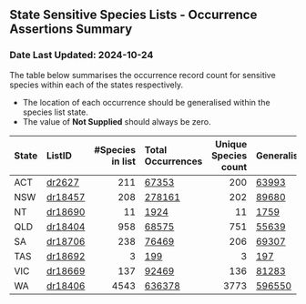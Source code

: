 ## State Sensitive Species Lists - Occurrence Assertions Summary 
### Date Last Updated: 2024-10-24

 The table below summarises the occurrence record count for sensitive species                    within each of the states respectively.

 * The location of each occurrence should be generalised within the species list state. 
 * The value of **Not Supplied** should always be zero. 

| State   | ListID                                                                |   #Species in list | Total Occurrences                                                                                                                     |   Unique Species count | Generalised                                                                                                                                                      | Already Generalised                                                                                                                                                    |  Not Supplied                                                                                                                                       |
|:--------|:----------------------------------------------------------------------|-------------------:|:--------------------------------------------------------------------------------------------------------------------------------------|-----------------------:|:-----------------------------------------------------------------------------------------------------------------------------------------------------------------|:-----------------------------------------------------------------------------------------------------------------------------------------------------------------------|:----------------------------------------------------------------------------------------------------------------------------------------------------|
| ACT     | [dr2627](https://lists-test.ala.org.au/speciesListItem/list/dr2627)   |                211 | [67353](https://biocache-test.ala.org.au/occurrence/search?q=species_list_uid%3Adr2627&fq=state%3A%22Australian+Capital+Territory%22) |                    200 | [63993](https://biocache-test.ala.org.au/occurrence/search?q=species_list_uid%3Adr2627&fq=sensitive%3Ageneralised&fq=state%3A%22Australian+Capital+Territory%22) | [3360](https://biocache-test.ala.org.au/occurrence/search?q=species_list_uid%3Adr2627&fq=sensitive%3AalreadyGeneralised&fq=state%3A%22Australian+Capital+Territory%22) | [0](https://biocache-test.ala.org.au/occurrence/search?q=species_list_uid%3Adr2627&fq=-sensitive%3A*&fq=state%3A%22Australian+Capital+Territory%22) |
| NSW     | [dr18457](https://lists-test.ala.org.au/speciesListItem/list/dr18457) |                208 | [278161](https://biocache-test.ala.org.au/occurrence/search?q=species_list_uid%3Adr18457&fq=state%3A%22New+South+Wales%22)            |                    202 | [89680](https://biocache-test.ala.org.au/occurrence/search?q=species_list_uid%3Adr18457&fq=sensitive%3Ageneralised&fq=state%3A%22New+South+Wales%22)             | [188481](https://biocache-test.ala.org.au/occurrence/search?q=species_list_uid%3Adr18457&fq=sensitive%3AalreadyGeneralised&fq=state%3A%22New+South+Wales%22)           | [0](https://biocache-test.ala.org.au/occurrence/search?q=species_list_uid%3Adr18457&fq=-sensitive%3A*&fq=state%3A%22New+South+Wales%22)             |
| NT      | [dr18690](https://lists-test.ala.org.au/speciesListItem/list/dr18690) |                 11 | [1924](https://biocache-test.ala.org.au/occurrence/search?q=species_list_uid%3Adr18690&fq=state%3A%22Northern+Territory%22)           |                     11 | [1759](https://biocache-test.ala.org.au/occurrence/search?q=species_list_uid%3Adr18690&fq=sensitive%3Ageneralised&fq=state%3A%22Northern+Territory%22)           | [165](https://biocache-test.ala.org.au/occurrence/search?q=species_list_uid%3Adr18690&fq=sensitive%3AalreadyGeneralised&fq=state%3A%22Northern+Territory%22)           | [0](https://biocache-test.ala.org.au/occurrence/search?q=species_list_uid%3Adr18690&fq=-sensitive%3A*&fq=state%3A%22Northern+Territory%22)          |
| QLD     | [dr18404](https://lists-test.ala.org.au/speciesListItem/list/dr18404) |                958 | [68575](https://biocache-test.ala.org.au/occurrence/search?q=species_list_uid%3Adr18404&fq=state%3A%22Queensland%22)                  |                    751 | [55639](https://biocache-test.ala.org.au/occurrence/search?q=species_list_uid%3Adr18404&fq=sensitive%3Ageneralised&fq=state%3A%22Queensland%22)                  | [12936](https://biocache-test.ala.org.au/occurrence/search?q=species_list_uid%3Adr18404&fq=sensitive%3AalreadyGeneralised&fq=state%3A%22Queensland%22)                 | [0](https://biocache-test.ala.org.au/occurrence/search?q=species_list_uid%3Adr18404&fq=-sensitive%3A*&fq=state%3A%22Queensland%22)                  |
| SA      | [dr18706](https://lists-test.ala.org.au/speciesListItem/list/dr18706) |                238 | [76469](https://biocache-test.ala.org.au/occurrence/search?q=species_list_uid%3Adr18706&fq=state%3A%22South+Australia%22)             |                    206 | [69307](https://biocache-test.ala.org.au/occurrence/search?q=species_list_uid%3Adr18706&fq=sensitive%3Ageneralised&fq=state%3A%22South+Australia%22)             | [7162](https://biocache-test.ala.org.au/occurrence/search?q=species_list_uid%3Adr18706&fq=sensitive%3AalreadyGeneralised&fq=state%3A%22South+Australia%22)             | [0](https://biocache-test.ala.org.au/occurrence/search?q=species_list_uid%3Adr18706&fq=-sensitive%3A*&fq=state%3A%22South+Australia%22)             |
| TAS     | [dr18692](https://lists-test.ala.org.au/speciesListItem/list/dr18692) |                  3 | [199](https://biocache-test.ala.org.au/occurrence/search?q=species_list_uid%3Adr18692&fq=state%3A%22Tasmania%22)                      |                      3 | [197](https://biocache-test.ala.org.au/occurrence/search?q=species_list_uid%3Adr18692&fq=sensitive%3Ageneralised&fq=state%3A%22Tasmania%22)                      | [2](https://biocache-test.ala.org.au/occurrence/search?q=species_list_uid%3Adr18692&fq=sensitive%3AalreadyGeneralised&fq=state%3A%22Tasmania%22)                       | [0](https://biocache-test.ala.org.au/occurrence/search?q=species_list_uid%3Adr18692&fq=-sensitive%3A*&fq=state%3A%22Tasmania%22)                    |
| VIC     | [dr18669](https://lists-test.ala.org.au/speciesListItem/list/dr18669) |                137 | [92469](https://biocache-test.ala.org.au/occurrence/search?q=species_list_uid%3Adr18669&fq=state%3A%22Victoria%22)                    |                    136 | [81283](https://biocache-test.ala.org.au/occurrence/search?q=species_list_uid%3Adr18669&fq=sensitive%3Ageneralised&fq=state%3A%22Victoria%22)                    | [11186](https://biocache-test.ala.org.au/occurrence/search?q=species_list_uid%3Adr18669&fq=sensitive%3AalreadyGeneralised&fq=state%3A%22Victoria%22)                   | [0](https://biocache-test.ala.org.au/occurrence/search?q=species_list_uid%3Adr18669&fq=-sensitive%3A*&fq=state%3A%22Victoria%22)                    |
| WA      | [dr18406](https://lists-test.ala.org.au/speciesListItem/list/dr18406) |               4543 | [636378](https://biocache-test.ala.org.au/occurrence/search?q=species_list_uid%3Adr18406&fq=state%3A%22Western+Australia%22)          |                   3773 | [596550](https://biocache-test.ala.org.au/occurrence/search?q=species_list_uid%3Adr18406&fq=sensitive%3Ageneralised&fq=state%3A%22Western+Australia%22)          | [39828](https://biocache-test.ala.org.au/occurrence/search?q=species_list_uid%3Adr18406&fq=sensitive%3AalreadyGeneralised&fq=state%3A%22Western+Australia%22)          | [0](https://biocache-test.ala.org.au/occurrence/search?q=species_list_uid%3Adr18406&fq=-sensitive%3A*&fq=state%3A%22Western+Australia%22)           |
